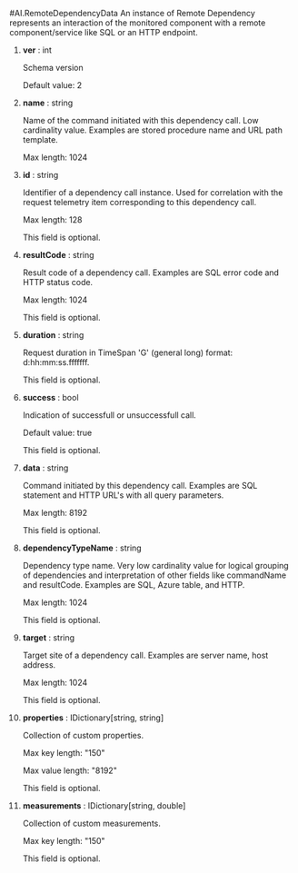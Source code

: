 
#AI.RemoteDependencyData
An instance of Remote Dependency represents an interaction of the monitored component with a remote component/service like SQL or an HTTP endpoint.

1. **ver** : int

    Schema version
    
    Default value: 2
    
1. **name** : string

    Name of the command initiated with this dependency call. Low cardinality value. Examples are stored procedure name and URL path template.
    
    Max length: 1024
    
1. **id** : string

    Identifier of a dependency call instance. Used for correlation with the request telemetry item corresponding to this dependency call.
    
    Max length: 128
    
    This field is optional.
    
1. **resultCode** : string

    Result code of a dependency call. Examples are SQL error code and HTTP status code.
    
    Max length: 1024
    
    This field is optional.
    
1. **duration** : string

    Request duration in TimeSpan 'G' (general long) format: d:hh:mm:ss.fffffff.
    
    This field is optional.
    
1. **success** : bool

    Indication of successfull or unsuccessfull call.
    
    Default value: true
    
    This field is optional.
    
1. **data** : string

    Command initiated by this dependency call. Examples are SQL statement and HTTP URL's with all query parameters.
    
    Max length: 8192
    
    This field is optional.
    
1. **dependencyTypeName** : string

    Dependency type name. Very low cardinality value for logical grouping of dependencies and interpretation of other fields like commandName and resultCode. Examples are SQL, Azure table, and HTTP.
    
    Max length: 1024
    
    This field is optional.
    
1. **target** : string

    Target site of a dependency call. Examples are server name, host address.
    
    Max length: 1024
    
    This field is optional.
    
1. **properties** : IDictionary[string, string]

    Collection of custom properties.
    
    Max key length: "150"
    
    Max value length: "8192"
    
    This field is optional.
    
1. **measurements** : IDictionary[string, double]

    Collection of custom measurements.
    
    Max key length: "150"
    
    This field is optional.
    
